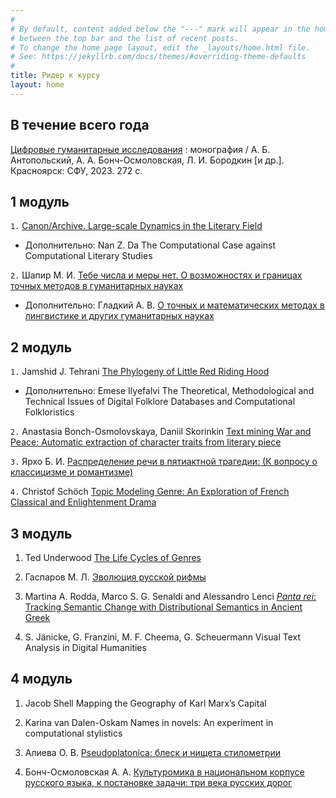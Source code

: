 ```yaml
---
#
# By default, content added below the "---" mark will appear in the home page
# between the top bar and the list of recent posts.
# To change the home page layout, edit the _layouts/home.html file.
# See: https://jekyllrb.com/docs/themes/#overriding-theme-defaults
#
title: Ридер к курсу
layout: home
---
```


## В течение всего года

[Цифровые гуманитарные исследования](https://bik.sfu-kras.ru/ft/LIB2/ELIB/b71/free/i-494468.pdf) : монография / А. Б. Антопольский, А. А. Бонч-Осмоловская, Л. И. Бородкин [и др.]. Красноярск: СФУ, 2023. 272 с.

## 1 модуль

`1.` [Canon/Archive. Large-scale Dynamics in the Literary Field](https://litlab.stanford.edu/assets/pdf/LiteraryLabPamphlet11.pdf)
   
* Дополнительно: Nan Z. Da The Computational Case against Computational Literary Studies

`2.` Шапир М. И. [Тебе числа и меры нет. О возможностях и границах точных методов в гуманитарных науках](https://vja.ruslang.ru/ru/archive/2005-1/43-62)

* Дополнительно: Гладкий А. В. [О точных и математических методах в лингвистике и других гуманитарных науках](https://vja.ruslang.ru/ru/archive/2007-5/22-38)

## 2 модуль

`1.` Jamshid J. Tehrani [The Phylogeny of Little Red Riding Hood](https://journals.plos.org/plosone/article?id=10.1371/journal.pone.0078871)

* Дополнительно: Emese Ilyefalvi The Theoretical, Methodological and Technical Issues of Digital Folklore Databases and Computational Folkloristics

`2.` Anastasia Bonch-Osmolovskaya, Daniil Skorinkin [Text mining War and Peace: Automatic extraction of character traits from literary piece](https://www.hse.ru/data/2018/10/23/1142395458/Digital%20Scholarship%20in%20the%20Humanities.pdf)

`3.` Ярхо Б. И. [Распределение речи в пятиактной трагедии: (К вопросу о классицизме и романтизме)](https://cloud.mail.ru/public/U4UH/uCva1N1b6)

`4.` Christof Schöch [Topic Modeling Genre: An Exploration of French Classical and Enlightenment Drama](https://www.digitalhumanities.org/dhq/vol/11/2/000291/000291.html)

## 3 модуль

1. Ted Underwood [The Life Cycles of Genres](https://culturalanalytics.org/article/11061-the-life-cycles-of-genres)

2. Гаспаров М. Л. [Эволюция русской рифмы](https://cpcl.info/text/gasparov_izbrannye-trudy_t3_1997/$p290/)

3. Martina A. Rodda, Marco S. G. Senaldi and Alessandro Lenci [*Panta rei*: Tracking Semantic Change with Distributional Semantics in Ancient Greek](https://journals.openedition.org/ijcol/421)

4. S. Jänicke, G. Franzini, M. F. Cheema, G. Scheuermann Visual Text Analysis in Digital Humanities

## 4 модуль

1. Jacob Shell Mapping the Geography of Karl Marx’s Capital

2. Karina van Dalen-Oskam Names in novels: An experiment in computational stylistics

3. Алиева О. В. [Pseudoplatonica: блеск и нищета стилометрии](https://philosophy.hse.ru/article/view/22609)

4. Бонч-Осмоловская А. А. [Культуромика в национальном корпусе русского языка, к постановке задачи: три века русских дорог](https://trudy.ruslang.ru/ru/archive/2015-3/605-640) 
